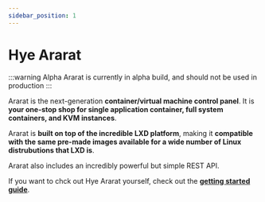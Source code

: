 ```yaml
---
sidebar_position: 1
---
```


# Hye Ararat
:::warning Alpha
Ararat is currently in alpha build, and should not be used in production
:::

Ararat is the next-generation **container/virtual machine control panel**. It is **your one-stop shop for single application container, full system containers, and KVM instances**.

Ararat is **built on top of the incredible LXD platform**, making it **compatible with the same pre-made images available for a wide number of Linux distrubutions that LXD is**.

Ararat also includes an incredibly powerful but simple REST API.

If you want to chck out Hye Ararat yourself, check out the **[getting started guide](category/getting-started)**.
